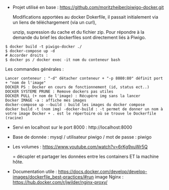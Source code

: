 - Projet utilisé en base : https://github.com/moritzheiber/piwigo-docker.git

    Modifications apportées au docker Dokerfile, il passait initialement via un liens de téléchargement (via un curl), 

    unzip, supression du cache et du fichier zip. Pour répondre à la demande du brief les dockerfiles sont directement liés à Piwigo.

```
$ docker build -t piwigo-docker ./
$ docker-compose up -d
# Accorder droits :
$ docker ps / docker exec -it nom du conteneur bash 
```

Les commandes générales :

    Lancer conteneur : "-d" détacher conteneur + "-p 8080:80" définit port + "nom de l'image"
    DOCKER PS : Docker en cours de fonctionnement (id, status ect..)
    DOCKER SYSTEME PRUNE : Remove dockers pas utiles
    DOCKER PULL (+ nom de l'image) : Récupère img sans la lancer
    Docker IMAGE -a : affiche mes images
    docker-compose up --build : build les images du docker compose
    docker build -t (nom img) -docker-build : -t permet de donner un nom à votre image Docker + . est le répertoire où se trouve le Dockerfile (racine)


- Servi en localhost sur le port 8000 : http://localhost:8000
- Base de donnée : mysql / utilisateur piwigo / mot de passe : piwigo 
- Les volumes : https://www.youtube.com/watch?v=6rKg9xuWr5Q

    = décupler et partager les données entre les containers ET la machine hôte.

- Documentation utile : https://docs.docker.com/develop/develop-images/dockerfile_best-practices/#run
    image Nginx : https://hub.docker.com/r/jwilder/nginx-proxy/
